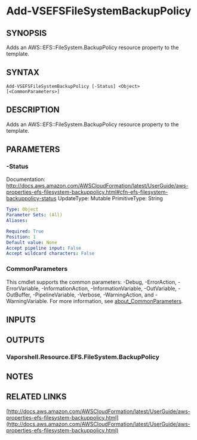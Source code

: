 # Add-VSEFSFileSystemBackupPolicy

## SYNOPSIS
Adds an AWS::EFS::FileSystem.BackupPolicy resource property to the template.

## SYNTAX

```
Add-VSEFSFileSystemBackupPolicy [-Status] <Object> [<CommonParameters>]
```

## DESCRIPTION
Adds an AWS::EFS::FileSystem.BackupPolicy resource property to the template.

## PARAMETERS

### -Status
Documentation: http://docs.aws.amazon.com/AWSCloudFormation/latest/UserGuide/aws-properties-efs-filesystem-backuppolicy.html#cfn-efs-filesystem-backuppolicy-status
UpdateType: Mutable
PrimitiveType: String

```yaml
Type: Object
Parameter Sets: (All)
Aliases:

Required: True
Position: 1
Default value: None
Accept pipeline input: False
Accept wildcard characters: False
```

### CommonParameters
This cmdlet supports the common parameters: -Debug, -ErrorAction, -ErrorVariable, -InformationAction, -InformationVariable, -OutVariable, -OutBuffer, -PipelineVariable, -Verbose, -WarningAction, and -WarningVariable. For more information, see [about_CommonParameters](http://go.microsoft.com/fwlink/?LinkID=113216).

## INPUTS

## OUTPUTS

### Vaporshell.Resource.EFS.FileSystem.BackupPolicy
## NOTES

## RELATED LINKS

[http://docs.aws.amazon.com/AWSCloudFormation/latest/UserGuide/aws-properties-efs-filesystem-backuppolicy.html](http://docs.aws.amazon.com/AWSCloudFormation/latest/UserGuide/aws-properties-efs-filesystem-backuppolicy.html)

